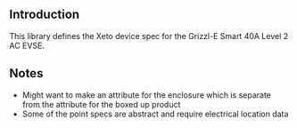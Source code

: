 ## Introduction

This library defines the Xeto device spec for the Grizzl-E Smart 40A Level 2 AC EVSE.

## Notes

 * Might want to make an attribute for the enclosure which is separate from the attribute for the boxed up product
 * Some of the point specs are abstract and require electrical location data
